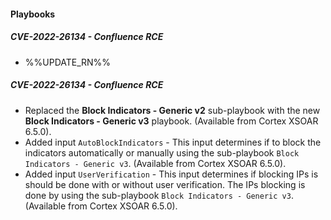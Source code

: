 
#### Playbooks

##### CVE-2022-26134 - Confluence RCE

- %%UPDATE_RN%%

##### CVE-2022-26134 - Confluence RCE

- Replaced the **Block Indicators - Generic v2** sub-playbook with the new **Block Indicators - Generic v3** playbook. (Available from Cortex XSOAR 6.5.0).
- Added input `AutoBlockIndicators` - This input determines if to block the indicators automatically or manually using the sub-playbook `Block Indicators - Generic v3`. (Available from Cortex XSOAR 6.5.0).
- Added input `UserVerification` - This input determines if blocking IPs is should be done with or without user verification.  The IPs blocking is done by using the sub-playbook `Block Indicators - Generic v3`. (Available from Cortex XSOAR 6.5.0).

